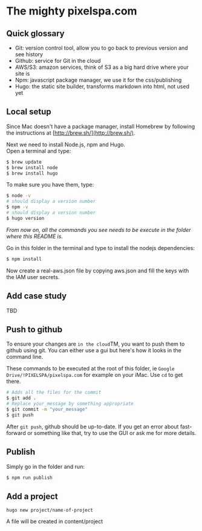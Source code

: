 # The mighty pixelspa.com

## Quick glossary
- Git: version control tool, allow you to go back to previous version and see history
- Github: service for Git in the cloud
- AWS/S3: amazon services, think of S3 as a big hard drive where your site is
- Npm: javascript package manager, we use it for the css/publishing
- Hugo: the static site builder, transforms markdown into html, not used yet


## Local setup
Since Mac doesn't have a package manager, install Homebrew by following the instructions at [http://brew.sh/](http://brew.sh/).

Next we need to install Node.js, npm and Hugo.  
Open a terminal and type:

```bash
$ brew update
$ brew install node
$ brew install hugo
```

To make sure you have them, type:

```bash
$ node -v
# should display a version number
$ npm -v
# should display a version number
$ hugo version
```

*From now on, all the commands you see needs to be execute in the folder where this README is.*

Go in this folder in the terminal and type to install the nodejs dependencies:

```bash
$ npm install
```

Now create a real-aws.json file by copying aws.json and fill the keys with the IAM user secrets.

## Add case study
TBD

## Push to github
To ensure your changes are `in the cloud`TM, you want to push them to github using git.
You can either use a gui but here's how it looks in the command line.

These commands to be executed at the root of this folder, ie `Google Drive/!PIXELSPA/pixelspa.com` for example on your iMac. Use `cd` to get there.

```bash
# Adds all the files for the commit
$ git add . 
# Replace your_message by something appropriate
$ git commit -m "your_message"
$ git push
```
After `git push`, github should be up-to-date.
If you get an error about fast-forward or something like that, try to use the GUI or ask me for more details.

## Publish
Simply go in the folder and run:

```bash
$ npm run publish
```


## Add a project
```
hugo new project/name-of-project
```
A file will be created in content/project
